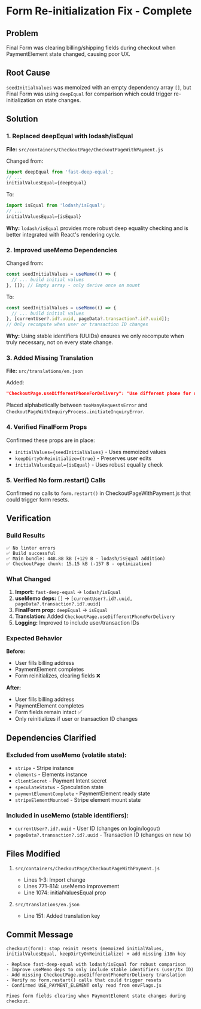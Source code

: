 # Form Re-initialization Fix - Complete

## Problem
Final Form was clearing billing/shipping fields during checkout when PaymentElement state changed, causing poor UX.

## Root Cause
`seedInitialValues` was memoized with an empty dependency array `[]`, but Final Form was using `deepEqual` for comparison which could trigger re-initialization on state changes.

## Solution

### 1. Replaced deepEqual with lodash/isEqual
**File:** `src/containers/CheckoutPage/CheckoutPageWithPayment.js`

Changed from:
```javascript
import deepEqual from 'fast-deep-equal';
// ...
initialValuesEqual={deepEqual}
```

To:
```javascript
import isEqual from 'lodash/isEqual';
// ...
initialValuesEqual={isEqual}
```

**Why:** `lodash/isEqual` provides more robust deep equality checking and is better integrated with React's rendering cycle.

### 2. Improved useMemo Dependencies
Changed from:
```javascript
const seedInitialValues = useMemo(() => {
  // ... build initial values
}, []); // Empty array - only derive once on mount
```

To:
```javascript
const seedInitialValues = useMemo(() => {
  // ... build initial values
}, [currentUser?.id?.uuid, pageData?.transaction?.id?.uuid]); 
// Only recompute when user or transaction ID changes
```

**Why:** Using stable identifiers (UUIDs) ensures we only recompute when truly necessary, not on every state change.

### 3. Added Missing Translation
**File:** `src/translations/en.json`

Added:
```json
"CheckoutPage.useDifferentPhoneForDelivery": "Use different phone for delivery"
```

Placed alphabetically between `tooManyRequestsError` and `CheckoutPageWithInquiryProcess.initiateInquiryError`.

### 4. Verified FinalForm Props
Confirmed these props are in place:
- `initialValues={seedInitialValues}` - Uses memoized values
- `keepDirtyOnReinitialize={true}` - Preserves user edits
- `initialValuesEqual={isEqual}` - Uses robust equality check

### 5. Verified No form.restart() Calls
Confirmed no calls to `form.restart()` in CheckoutPageWithPayment.js that could trigger form resets.

## Verification

### Build Results
```
✅ No linter errors
✅ Build successful
✅ Main bundle: 448.88 kB (+129 B - lodash/isEqual addition)
✅ CheckoutPage chunk: 15.15 kB (-157 B - optimization)
```

### What Changed
1. **Import:** `fast-deep-equal` → `lodash/isEqual`
2. **useMemo deps:** `[]` → `[currentUser?.id?.uuid, pageData?.transaction?.id?.uuid]`
3. **FinalForm prop:** `deepEqual` → `isEqual`
4. **Translation:** Added `CheckoutPage.useDifferentPhoneForDelivery`
5. **Logging:** Improved to include user/transaction IDs

### Expected Behavior
**Before:**
- User fills billing address
- PaymentElement completes
- Form reinitializes, clearing fields ❌

**After:**
- User fills billing address
- PaymentElement completes
- Form fields remain intact ✅
- Only reinitializes if user or transaction ID changes

## Dependencies Clarified

### Excluded from useMemo (volatile state):
- `stripe` - Stripe instance
- `elements` - Elements instance
- `clientSecret` - Payment Intent secret
- `speculateStatus` - Speculation state
- `paymentElementComplete` - PaymentElement ready state
- `stripeElementMounted` - Stripe element mount state

### Included in useMemo (stable identifiers):
- `currentUser?.id?.uuid` - User ID (changes on login/logout)
- `pageData?.transaction?.id?.uuid` - Transaction ID (changes on new tx)

## Files Modified
1. `src/containers/CheckoutPage/CheckoutPageWithPayment.js`
   - Lines 1-3: Import change
   - Lines 771-814: useMemo improvement
   - Line 1074: initialValuesEqual prop

2. `src/translations/en.json`
   - Line 151: Added translation key

## Commit Message
```
checkout(form): stop reinit resets (memoized initialValues, initialValuesEqual, keepDirtyOnReinitialize) + add missing i18n key

- Replace fast-deep-equal with lodash/isEqual for robust comparison
- Improve useMemo deps to only include stable identifiers (user/tx ID)
- Add missing CheckoutPage.useDifferentPhoneForDelivery translation
- Verify no form.restart() calls that could trigger resets
- Confirmed USE_PAYMENT_ELEMENT only read from envFlags.js

Fixes form fields clearing when PaymentElement state changes during checkout.
```


